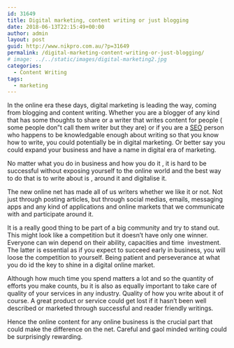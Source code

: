 ```yaml
---
id: 31649
title: Digital marketing, content writing or just blogging
date: 2018-06-13T22:15:49+00:00
author: admin
layout: post
guid: http://www.nikpro.com.au/?p=31649
permalink: /digital-marketing-content-writing-or-just-blogging/
# image: ../../static/images/digital-marketing2.jpg
categories:
  - Content Writing
tags:
  - marketing
---
```

In the online era these days, digital marketing is leading the way, coming from blogging and content writing. Whether you are a blogger of any kind that has some thoughts to share or a writer that writes content for people ( some people don&#8221;t call them writer but they are) or if you are a [SEO](http://www.nikpro.com.au/seo-is-digital-marketing-what-is-best-to-do/) person who happens to be knowledgable enough about writing so that you know how to write, you could potentially be in digital marketing. Or better say you could expand your business and have a name in digital era of marketing.

No matter what you do in business and how you do it , it is hard to be successful without exposing yourself to the online world and the best way to do that is to write about is , around it and digitalise it.

The new online net has made all of us writers whether we like it or not. Not just through posting articles, but through social medias, emails, messaging apps and any kind of applications and online markets that we communicate with and participate around it.

It is a really good thing to be part of a big community and try to stand out. This might look like a competition but it doesn&#8217;t have only one winner. Everyone can win depend on their ability, capacities and time  investment. The latter is essential as if you expect to succeed early in business, you will loose the competition to yourself. Being patient and perseverance at what you do id the key to shine in a digital online market. 

Although how much time you spend matters a lot and so the quantity of efforts you make counts, bu it is also as equally important to take care of quality of your services in any industry. Quality of how you write about it of course. A great product or service could get lost if it hasn&#8217;t been well described or marketed through successful and reader friendly writings.

Hence the online content for any online business is the crucial part that could make the difference on the net. Careful and gaol minded writing could be surprisingly rewarding.